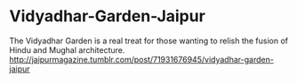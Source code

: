 Vidyadhar-Garden-Jaipur
=======================

The Vidyadhar Garden is a real treat for those wanting to relish the fusion of Hindu and Mughal architecture. http://jaipurmagazine.tumblr.com/post/71931676945/vidyadhar-garden-jaipur
